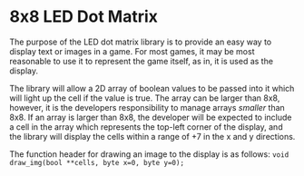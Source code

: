 # 8x8 LED Dot Matrix

The purpose of the LED dot matrix library is to provide an easy way to display
text or images in a game. For most games, it may be most reasonable to use it
to represent the game itself, as in, it is used as the display.

The library will allow a 2D array of boolean values to be passed into it which
will light up the cell if the value is true. The array can be larger than 8x8,
however, it is the developers responsibility to manage arrays *smaller* than
8x8. If an array is larger than 8x8, the developer will be expected to include
a cell in the array which represents the top-left corner of the display, and
the library will display the cells within a range of +7 in the x and y
directions.

The function header for drawing an image to the display is as follows:
`void draw_img(bool **cells, byte x=0, byte y=0);`